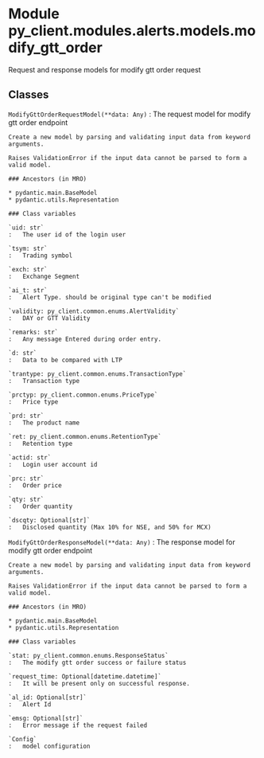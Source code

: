 Module py_client.modules.alerts.models.modify_gtt_order
=======================================================
Request and response models for modify gtt order request

Classes
-------

`ModifyGttOrderRequestModel(**data: Any)`
:   The request model for modify gtt order endpoint
    
    Create a new model by parsing and validating input data from keyword arguments.
    
    Raises ValidationError if the input data cannot be parsed to form a valid model.

    ### Ancestors (in MRO)

    * pydantic.main.BaseModel
    * pydantic.utils.Representation

    ### Class variables

    `uid: str`
    :   The user id of the login user

    `tsym: str`
    :   Trading symbol

    `exch: str`
    :   Exchange Segment

    `ai_t: str`
    :   Alert Type. should be original type can't be modified

    `validity: py_client.common.enums.AlertValidity`
    :   DAY or GTT Validity

    `remarks: str`
    :   Any message Entered during order entry.

    `d: str`
    :   Data to be compared with LTP

    `trantype: py_client.common.enums.TransactionType`
    :   Transaction type

    `prctyp: py_client.common.enums.PriceType`
    :   Price type

    `prd: str`
    :   The product name

    `ret: py_client.common.enums.RetentionType`
    :   Retention type

    `actid: str`
    :   Login user account id

    `prc: str`
    :   Order price

    `qty: str`
    :   Order quantity

    `dscqty: Optional[str]`
    :   Disclosed quantity (Max 10% for NSE, and 50% for MCX)

`ModifyGttOrderResponseModel(**data: Any)`
:   The response model for modify gtt order endpoint
    
    Create a new model by parsing and validating input data from keyword arguments.
    
    Raises ValidationError if the input data cannot be parsed to form a valid model.

    ### Ancestors (in MRO)

    * pydantic.main.BaseModel
    * pydantic.utils.Representation

    ### Class variables

    `stat: py_client.common.enums.ResponseStatus`
    :   The modify gtt order success or failure status

    `request_time: Optional[datetime.datetime]`
    :   It will be present only on successful response.

    `al_id: Optional[str]`
    :   Alert Id

    `emsg: Optional[str]`
    :   Error message if the request failed

    `Config`
    :   model configuration